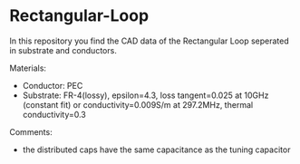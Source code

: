 # Rectangular-Loop

In this repository you find the CAD data of the Rectangular Loop seperated in substrate and conductors.

Materials: 

- Conductor: PEC
- Substrate: FR-4(lossy), epsilon=4.3, loss tangent=0.025 at 10GHz (constant fit) or conductivity=0.009S/m at 297.2MHz, thermal conductivity=0.3

Comments:
- the distributed caps have the same capacitance as the tuning capacitor  

